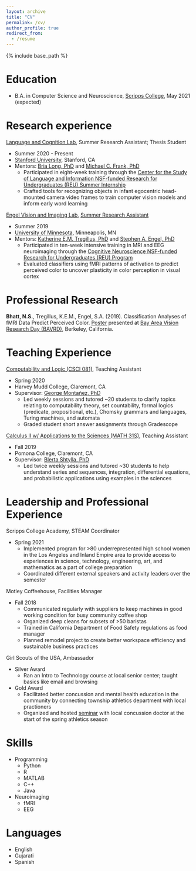 ```yaml
---
layout: archive
title: "CV"
permalink: /cv/
author_profile: true
redirect_from:
  - /resume
---
```


{% include base_path %}

Education
======
* B.A. in Computer Science and Neuroscience, [Scripps College](https://www.scrippscollege.edu/), May 2021 (expected)

Research experience
======
[Language and Cognition Lab](https://langcog.stanford.edu/),  Summer Research Assistant; Thesis Student
* Summer 2020 - Present
* [Stanford University](https://www.stanford.edu/), Stanford, CA
* Mentors: [Bria Long, PhD](https://www.brialong.com/) and [Michael C. Frank, PhD](https://web.stanford.edu/~mcfrank/)
  * Participated in eight-week training through the [Center for the Study of Language and Information NSF-funded Research for Undergraduates (REU) Summer Internship](https://www-csli.stanford.edu/csli-summer-internship-program-2021)
  * Crafted tools for recognizing objects in infant egocentric head-mounted camera video frames to train computer vision models and inform early word learning

[Engel Vision and Imaging Lab](http://engellab.psych.umn.edu/), [Summer Research Assistant](https://psych-umn-intranet.blogspot.com/2019/09/neuroimaging-summer-research-experience.html)
* Summer 2019
* [University of Minnesota](https://twin-cities.umn.edu/), Minneapolis, MN
* Mentors: [Katherine E.M. Tregillus, PhD](http://engellab.psych.umn.edu/people/katherine-tregillus) and [Stephen A. Engel, PhD](https://cla.umn.edu/about/directory/profile/engel)
  * Participated in ten-week intensive training in MRI and EEG neuroimaging through the [Cognitive Neuroscience NSF-funded Research for Undergraduates (REU) Program](http://neuroimagingreu.umn.edu/)
  * Evaluated classifiers using fMRI patterns of activation to predict perceived color to uncover plasticity in color perception in visual cortex

Professional Research
======
**Bhatt, N.S.**, Tregillus, K.E.M., Engel, S.A. (2019). Classification Analyses of fMRI Data Predict Perceived Color. [Poster](https://github.com/naitib/naitib.github.io/blob/master/files/Bhatt_Naiti_LSSURP_Poster.pdf) presented at [Bay Area Vision Research Day (BAVRD)](https://vision.berkeley.edu/events/bavrd), Berkeley, California.

Teaching Experience
======
[Computability and Logic (CSCI 081)](http://catalog.hmc.edu/preview_course_nopop.php?catoid=11&coid=3042), Teaching Assistant
* Spring 2020
* Harvey Mudd College, Claremont, CA
* Supervisor: [George Montañez, PhD](https://www.cs.hmc.edu/~montanez/)
  * Led weekly sessions and tutored ~20 students to clarify topics relating to computability theory, set countability, formal logics (predicate, propositional, etc.), Chomsky grammars and languages, Turing machines, and automata
  * Graded student short answer assignments through Gradescope

[Calculus II w/ Applications to the Sciences (MATH 31S)](http://catalog.pomona.edu/preview_course_nopop.php?catoid=37&coid=134871), Teaching Assistant
* Fall 2019
* Pomona College, Claremont, CA
* Supervisor: [Blerta Shtylla, PhD](http://pages.pomona.edu/~bs044747/)
  * Led twice weekly sessions and tutored ~30 students to help understand series and sequences, integration, differential equations, and probabilistic applications using examples in the sciences

Leadership and Professional Experience
======

Scripps College Academy, STEAM Coordinator
* Spring 2021
  * Implemented program for >80 underrepresented high school women in the Los Angeles and Inland Empire area to provide access to experiences in science, technology, engineering, art, and mathematics as a part of college preparation
  * Coordinated different external speakers and activity leaders over the semester

Motley Coffeehouse, Facilities Manager
* Fall 2018
  * Communicated regularly with suppliers to keep machines in good working condition for busy community coffee shop
  * Organized deep cleans for subsets of >50 baristas
  * Trained in California Department of Food Safety regulations as food manager
  * Planned remodel project to create better workspace efficiency and sustainable business practices

Girl Scouts of the USA, Ambassador
* Silver Award
  * Ran an Intro to Technology course at local senior center; taught basics like email and browsing
* Gold Award
  * Facilitated better concussion and mental health education in the community by connecting township athletics department with local practioners
  * Organized and hosted [seminar](https://youtu.be/WJu8R5Bhva4) with local concussion doctor at the start of the spring athletics season
 
Skills
======
* Programming
  * Python
  * R
  * MATLAB
  * C++
  * Java
* Neuroimaging
  * fMRI
  * EEG

Languages
======
* English
* Gujarati
* Spanish
